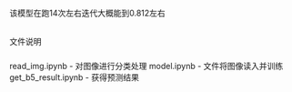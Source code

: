 #
该模型在跑14次左右迭代大概能到0.812左右
##
文件说明
###
read_img.ipynb - 对图像进行分类处理
model.ipynb - 文件将图像读入并训练
get_b5_result.ipynb - 获得预测结果
